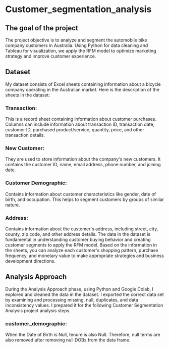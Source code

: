 # Customer_segmentation_analysis
## The goal of the project
The project objective is to analyze and segment the automobile bike company customers in Australia. Using Python for data cleaning and Tableau for visualization, we apply the RFM model to optimize marketing strategy and improve customer experience.
## Dataset
My dataset consists of Excel sheets containing information about a bicycle company operating in the Australian market. Here is the description of the sheets in the dataset:
### Transaction: 
This is a record sheet containing information about customer purchases. Columns can include information about transaction ID, transaction date, customer ID, purchased product/service, quantity, price, and other transaction details.
### New Customer: 
They are used to store information about the company's new customers. It contains the customer ID, name, email address, phone number, and joining date.
### Customer Demographic: 
Contains information about customer characteristics like gender, date of birth, and occupation. This helps to segment customers by groups of similar nature.
### Address: 
Contains information about the customer's address, including street, city, county, zip code, and other address details.
The data in the dataset is fundamental in understanding customer buying behavior and creating customer segments to apply the RFM model. Based on the information in the sheets, you can analyze each customer's shopping pattern, purchase frequency, and monetary value to make appropriate strategies and business development directions.

## Analysis Approach
During the Analysis Approach phase, using Python and Google Colab, I explored and cleaned the data in the dataset. I exported the correct data set by examining and processing missing, null, duplicates, and data inconsistency values. I prepared it for the following Customer Segmentation Analysis project analysis steps.
### customer_demographic:
When the Date of Birth is Null, tenure is also Null. Therefore, null terms are also removed after removing null DOBs from the data frame.
